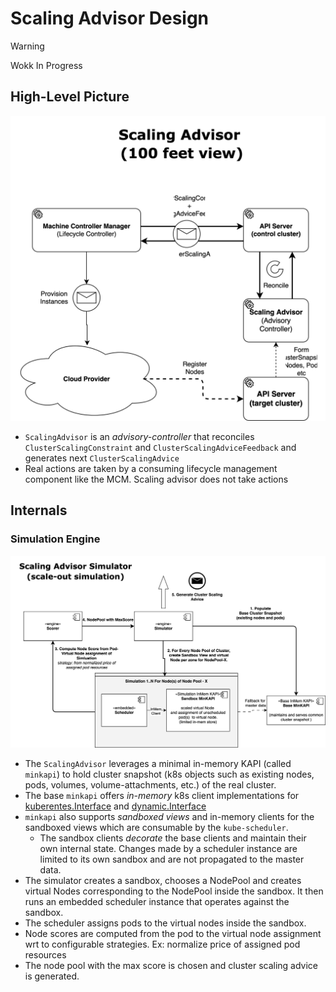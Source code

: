 # Scaling Advisor Design 

> [!WARNING]
> Wokk In Progress 

## High-Level Picture

![High Level Diagram](./assets/scaling-advisor-highlevel.svg)

- `ScalingAdvisor` is an *advisory-controller* that reconciles `ClusterScalingConstraint` and `ClusterScalingAdviceFeedback` and generates next `ClusterScalingAdvice`
- Real actions are taken by a consuming lifecycle management component like the MCM. Scaling advisor does not take actions



## Internals

### Simulation Engine 

![Node Pool Simulation](./assets/scaling-advisor-simulator.svg)

- The `ScalingAdvisor` leverages a minimal in-memory KAPI (called `minkapi`) to hold cluster snapshot (k8s objects such as existing nodes, pods, volumes, volume-attachments, etc.) of the real cluster.
- The base `minkapi` offers *in-memory* k8s client implementations for [kuberentes.Interface](https://pkg.go.dev/k8s.io/client-go/kubernetes#Interface) and [dynamic.Interface](https://pkg.go.dev/k8s.io/client-go/dynamic#Interface) 
- `minkapi` also supports *sandboxed views* and in-memory clients for the sandboxed views which are consumable by the `kube-scheduler`. 
  - The sandbox clients *decorate* the base clients and maintain their own internal state. Changes made by a scheduler instance are limited to its own sandbox and are not propagated to the master data.
- The simulator creates a sandbox, chooses a NodePool and creates virtual Nodes corresponding to the NodePool inside the sandbox. It then runs an embedded scheduler instance that operates against the sandbox.
- The scheduler assigns pods to the virtual nodes inside the sandbox.
- Node scores are computed from the pod to the virtual node assignment wrt to configurable strategies. Ex: normalize price of assigned pod resources
- The node pool with the max score is chosen and cluster scaling advice is generated.
